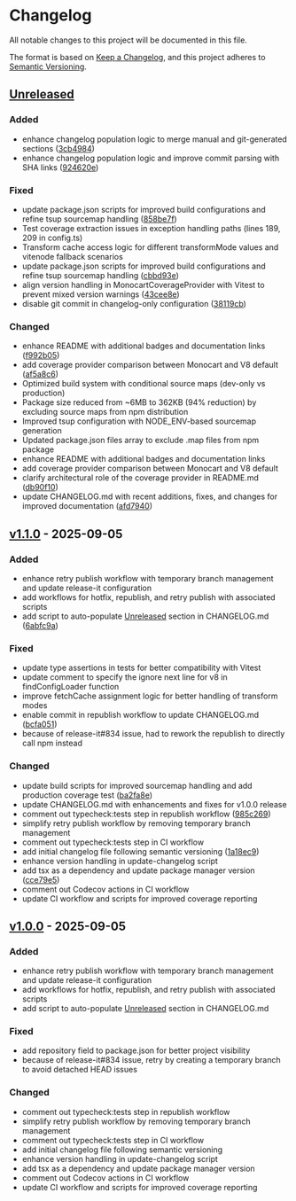 # Changelog

All notable changes to this project will be documented in this file.

The format is based on [Keep a Changelog](https://keepachangelog.com/en/1.0.0/),
and this project adheres to [Semantic Versioning](https://semver.org/spec/v2.0.0.html).

## [Unreleased]
### Added
- enhance changelog population logic to merge manual and git-generated sections ([3cb4984](https://github.com/oorabona/vitest-monocart-coverage/commit/3cb49841a6c453a12bbe48fa956378a0088e5096))
- enhance changelog population logic and improve commit parsing with SHA links ([924620e](https://github.com/oorabona/vitest-monocart-coverage/commit/924620e0f5f1e6539352c683d711a717519467be))

### Fixed
- update package.json scripts for improved build configurations and refine tsup sourcemap handling ([858be7f](https://github.com/oorabona/vitest-monocart-coverage/commit/858be7f921065dfc48418141383da6bb8bf87b07))
- Test coverage extraction issues in exception handling paths (lines 189, 209 in config.ts)
- Transform cache access logic for different transformMode values and vitenode fallback scenarios
- update package.json scripts for improved build configurations and refine tsup sourcemap handling ([cbbd93e](https://github.com/oorabona/vitest-monocart-coverage/commit/cbbd93ea145f5996f5e45b8ec5207662f430b6ca))
- align version handling in MonocartCoverageProvider with Vitest to prevent mixed version warnings ([43cee8e](git+https://github.com/oorabona/vitest-monocart-coverage.git/commit/43cee8e48f07e90e273e402360c36c6217fb4483))
- disable git commit in changelog-only configuration ([38119cb](git+https://github.com/oorabona/vitest-monocart-coverage.git/commit/38119cb213d1b13ca127c6d8157f1d3c03db9230))

### Changed
- enhance README with additional badges and documentation links ([f992b05](https://github.com/oorabona/vitest-monocart-coverage/commit/f992b05cbbe97147c1e16c058df70d9c0b986721))
- add coverage provider comparison between Monocart and V8 default ([af5a8c6](https://github.com/oorabona/vitest-monocart-coverage/commit/af5a8c63c6b92fd2954727746d04b24137c966c6))
- Optimized build system with conditional source maps (dev-only vs production)
- Package size reduced from ~6MB to 362KB (94% reduction) by excluding source maps from npm distribution
- Improved tsup configuration with NODE_ENV-based sourcemap generation
- Updated package.json files array to exclude .map files from npm package
- enhance README with additional badges and documentation links
- add coverage provider comparison between Monocart and V8 default
- clarify architectural role of the coverage provider in README.md ([db90f10](git+https://github.com/oorabona/vitest-monocart-coverage.git/commit/db90f1021b93615fd353074cf62ac48a155e8e6a))
- update CHANGELOG.md with recent additions, fixes, and changes for improved documentation ([afd7940](git+https://github.com/oorabona/vitest-monocart-coverage.git/commit/afd7940a129ca52fb4cc9d1837a391bdcd0aaa27))

## [v1.1.0] - 2025-09-05

### Added
- enhance retry publish workflow with temporary branch management and update release-it configuration
- add workflows for hotfix, republish, and retry publish with associated scripts
- add script to auto-populate [Unreleased] section in CHANGELOG.md ([6abfc9a](https://github.com/oorabona/vitest-monocart-coverage/commit/6abfc9a44e51762e8396a22648d19cae19e31d9b))

### Fixed
- update type assertions in tests for better compatibility with Vitest
- update comment to specify the ignore next line for v8 in findConfigLoader function
- improve fetchCache assignment logic for better handling of transform modes
- enable commit in republish workflow to update CHANGELOG.md ([bcfa051](https://github.com/oorabona/vitest-monocart-coverage/commit/bcfa051213ac5131c206e546bf53f765fd9f4b66))
- because of release-it#834 issue, had to rework the republish to directly call npm instead

### Changed
- update build scripts for improved sourcemap handling and add production coverage test ([ba2fa8e](https://github.com/oorabona/vitest-monocart-coverage/commit/ba2fa8ec03e7897fe02965f71c06c94b3d83dfba))
- update CHANGELOG.md with enhancements and fixes for v1.0.0 release
- comment out typecheck:tests step in republish workflow ([985c269](https://github.com/oorabona/vitest-monocart-coverage/commit/985c2695037cd429bf0bdb406bf935609106883e))
- simplify retry publish workflow by removing temporary branch management
- comment out typecheck:tests step in CI workflow
- add initial changelog file following semantic versioning ([1a18ec9](https://github.com/oorabona/vitest-monocart-coverage/commit/1a18ec94e3174ea8519a168cd74ad495b52e50af))
- enhance version handling in update-changelog script
- add tsx as a dependency and update package manager version ([cce79e5](https://github.com/oorabona/vitest-monocart-coverage/commit/cce79e5e9586b62901bf254753911ac3d5928343))
- comment out Codecov actions in CI workflow
- update CI workflow and scripts for improved coverage reporting

## [v1.0.0] - 2025-09-05

### Added
- enhance retry publish workflow with temporary branch management and update release-it configuration
- add workflows for hotfix, republish, and retry publish with associated scripts
- add script to auto-populate [Unreleased] section in CHANGELOG.md

### Fixed
- add repository field to package.json for better project visibility
- because of release-it#834 issue, retry by creating a temporary branch to avoid detached HEAD issues

### Changed
- comment out typecheck:tests step in republish workflow
- simplify retry publish workflow by removing temporary branch management
- comment out typecheck:tests step in CI workflow
- add initial changelog file following semantic versioning
- enhance version handling in update-changelog script
- add tsx as a dependency and update package manager version
- comment out Codecov actions in CI workflow
- update CI workflow and scripts for improved coverage reporting


[Unreleased]: https://github.com/oorabona/vitest-monocart-coverage/compare/v1.2.0...HEAD
[v1.0.0]: https://github.com/oorabona/vitest-monocart-coverage/releases/tag/v1.0.0
[v1.1.0]: git+https://github.com/oorabona/vitest-monocart-coverage.git/releases/tag/v1.1.0
[v1.2.0]: https://github.com/oorabona/vitest-monocart-coverage/releases/tag/v1.2.0